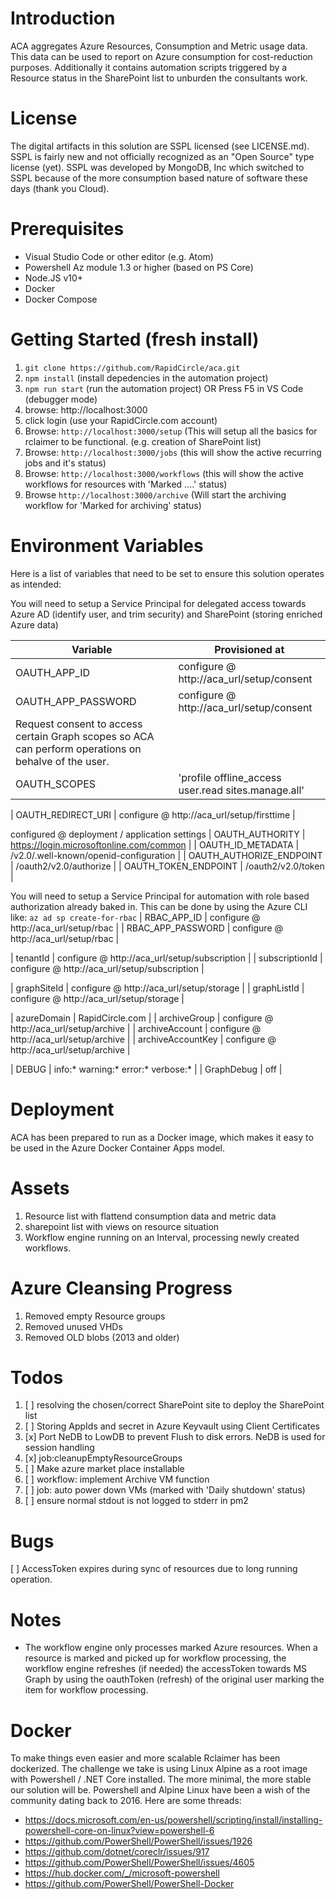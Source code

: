 # Introduction 
ACA aggregates Azure Resources, Consumption and Metric usage data. This data can be used to report on Azure consumption for cost-reduction purposes. Additionally it contains automation scripts triggered by a Resource status in the SharePoint list to unburden the consultants work.

# License
The digital artifacts in this solution are SSPL licensed (see LICENSE.md). SSPL is fairly new and not officially recognized as an "Open Source" type license (yet). SSPL was developed by MongoDB, Inc which switched to SSPL because of
the more consumption based nature of software these days (thank you Cloud).

# Prerequisites
* Visual Studio Code or other editor (e.g. Atom)
* Powershell Az module 1.3 or higher (based on PS Core)
* Node.JS v10+
* Docker
* Docker Compose

# Getting Started (fresh install)
1. ```git clone https://github.com/RapidCircle/aca.git```
2. ```npm install``` (install depedencies in the automation project)
3. ```npm run start``` (run the automation project)   OR   Press F5 in VS Code (debugger mode)
4. browse: http://localhost:3000
5. click login (use your RapidCircle.com account)
6. Browse: ```http://localhost:3000/setup``` (This will setup all the basics for rclaimer to be functional. (e.g. creation of SharePoint list)
7. Browse: ```http://localhost:3000/jobs``` (this will show the active recurring jobs and it's status)
8. Browse: ```http://localhost:3000/workflows``` (this will show the active workflows for resources with 'Marked ....' status)
9. Browse ```http://localhost:3000/archive``` (Will start the archiving workflow for 'Marked for archiving' status)

# Environment Variables
Here is a list of variables that need to be set to ensure this solution operates as intended:

You will need to setup a Service Principal for delegated access towards Azure AD (identify user, and trim security) and SharePoint (storing enriched Azure data)

| Variable | Provisioned at |
| --- | --- |
| OAUTH_APP_ID | configure @ http://aca_url/setup/consent |
| OAUTH_APP_PASSWORD |configure @ http://aca_url/setup/consent |
| Request consent to access certain Graph scopes so ACA can perform operations on behalve of the user. |
| OAUTH_SCOPES |'profile offline_access user.read sites.manage.all' |

| OAUTH_REDIRECT_URI | configure @ http://aca_url/setup/firsttime |

configured @ deployment / application settings
| OAUTH_AUTHORITY | https://login.microsoftonline.com/common | 
| OAUTH_ID_METADATA | /v2.0/.well-known/openid-configuration | 
| OAUTH_AUTHORIZE_ENDPOINT  | /oauth2/v2.0/authorize | 
| OAUTH_TOKEN_ENDPOINT | /oauth2/v2.0/token |

You will need to setup a Service Principal for automation with role based authorization already baked in. This can be done by using the Azure CLI like:
```az ad sp create-for-rbac```
| RBAC_APP_ID | configure @ http://aca_url/setup/rbac |
| RBAC_APP_PASSWORD | configure @ http://aca_url/setup/rbac |

| tenantId | configure @ http://aca_url/setup/subscription |
| subscriptionId | configure @ http://aca_url/setup/subscription |

| graphSiteId | configure @ http://aca_url/setup/storage |
| graphListId  | configure @ http://aca_url/setup/storage |

| azureDomain | RapidCircle.com |
| archiveGroup | configure @ http://aca_url/setup/archive |
| archiveAccount | configure @ http://aca_url/setup/archive |
| archiveAccountKey | configure @ http://aca_url/setup/archive |

| DEBUG | info:* warning:* error:* verbose:* |
| GraphDebug | off |

# Deployment
ACA has been prepared to run as a Docker image, which makes it easy to be used in the Azure Docker Container Apps model.

# Assets
1. Resource list with flattend consumption data and metric data
2. sharepoint list with views on resource situation
3. Workflow engine running on an Interval, processing newly created workflows. 

# Azure Cleansing Progress
1. Removed empty Resource groups
2. Removed unused VHDs
3. Removed OLD blobs (2013 and older)

# Todos
1. [ ] resolving the chosen/correct SharePoint site to deploy the SharePoint list
2. [ ] Storing AppIds and secret in Azure Keyvault using Client Certificates
3. [x] Port NeDB to LowDB to prevent Flush to disk errors. NeDB is used for session handling  
4. [x] job:cleanupEmptyResourceGroups
5. [ ] Make azure market place installable
6. [ ] workflow: implement Archive VM function 
7. [ ] job: auto power down VMs (marked with 'Daily shutdown' status)
8. [ ] ensure normal stdout is not logged to stderr in pm2

# Bugs
[ ] AccessToken expires during sync of resources due to long running operation. 

# Notes
* The workflow engine only processes marked Azure resources. When a resource is marked and picked up for workflow processing, the workflow engine refreshes (if needed) the accessToken towards MS Graph by using the oauthToken (refresh) of the original user marking the item for workflow processing.

# Docker
To make things even easier and more scalable Rclaimer has been dockerized. The challenge we take is using Linux Alpine as a root image with Powershell / .NET Core installed. The more minimal, the more stable our solution will be. Powershell and Alpine Linux have been a wish of the community dating back to 2016. Here are some threads:
* https://docs.microsoft.com/en-us/powershell/scripting/install/installing-powershell-core-on-linux?view=powershell-6
* https://github.com/PowerShell/PowerShell/issues/1926
* https://github.com/dotnet/coreclr/issues/917
* https://github.com/PowerShell/PowerShell/issues/4605
* https://hub.docker.com/_/microsoft-powershell
* https://github.com/PowerShell/PowerShell-Docker